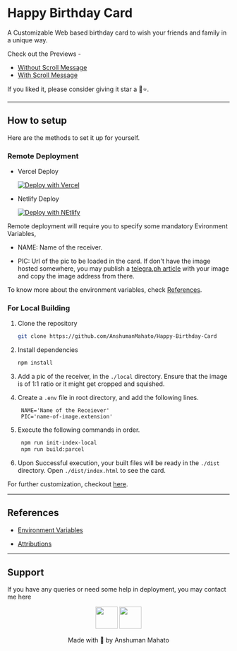 # Happy Birthday Card

A Customizable Web based birthday card to wish your friends and family in a unique way.

Check out the Previews -

- [Without Scroll Message](https://happy-birthday-card.vercel.app/)
- [With Scroll Message](https://hbd-card.netlify.app/)

If you liked it, please consider giving it star a 🤩⭐.

---

## How to setup

Here are the methods to set it up for yourself.

### Remote Deployment

- Vercel Deploy

  [![Deploy with Vercel](https://vercel.com/button)](https://vercel.com/new/clone?repository-url=https%3A%2F%2Fgithub.com%2FAnshumanMahato%2FHappy-Birthday-Card&env=NAME,PIC&envDescription=NAME%20-%3E%20Name%20of%20the%20Receiver%20%7C%20PIC%20-%3E%20web%20url%20of%20a%20picture%20of%20the%20receiver&envLink=https%3A%2F%2Fgithub.com%2FAnshumanMahato%2FHappy-Birthday-Card%2Fblob%2Fmain%2Fdocs%2Fvariables.md&project-name=happy-birthday-card&repo-name=happy-birthday-card&demo-title=Happy%20Birthday%20Card&demo-description=This%20is%20a%20web%20based%20interactive%20birthday%20card.&demo-url=https%3A%2F%2Fhappy-birthday-card.vercel.app%2F&demo-image=https%3A%2F%2Ftelegra.ph%2Ffile%2Fac886529ccc3843552f81.png)

- Netlify Deploy

  [![Deploy with NEtlify](https://www.netlify.com/img/deploy/button.svg)](https://app.netlify.com/start/deploy?repository=https://github.com/AnshumanMahato/Happy-Birthday-Card)

Remote deployment will require you to specify some mandatory Evironment Variables,

- NAME: Name of the receiver.

- PIC: Url of the pic to be loaded in the card. If don't have the image hosted somewhere, you may publish a [telegra.ph article](https://telegra.ph) with your image and copy the image address from there.

To know more about the environment variables, check [References](#references).

### For Local Building

1. Clone the repository

   ```sh
   git clone https://github.com/AnshumanMahato/Happy-Birthday-Card
   ```

2. Install dependencies

   ```sh
   npm install
   ```

3. Add a pic of the receiver, in the `./local` directory. Ensure that the image is of 1:1 ratio or it might get cropped and squished.

4. Create a `.env` file in root directory, and add the following lines.

   ```env
    NAME='Name of the Receiever'
    PIC='name-of-image.extension'
   ```

5. Execute the following commands in order.

   ```sh
    npm run init-index-local
    npm run build:parcel
   ```

6. Upon Successful execution, your built files will be ready in the `./dist` directory. Open `./dist/index.html` to see the card.

For further customization, checkout [here](./docs/customizations.md).

---

## References

- [Environment Variables](./docs/variables.md)

- [Attributions](./docs/attributions.md)

---

## Support

If you have any queries or need some help in deployment, you may contact me here

<div align="center">

<a href="https://t.me/AnshumanMahato"><img src="https://cdn.cdnlogo.com/logos/t/39/telegram.svg" height="50px"></a>
<a href="mailto:rcoder.bytes@gmail.com"><img src="https://cdn.cdnlogo.com/logos/g/93/gmail.svg" height="50px"></a>

Made with 💖 by Anshuman Mahato

</div>
